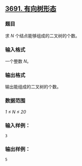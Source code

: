 ## [3691. 有向树形态](https://www.acwing.com/problem/content/3694/)

### 题目

求 *N* 个结点能够组成的二叉树的个数。

### 输入格式

一个整数 *N*。

### 输出格式

输出能组成的二叉树的个数。

### 数据范围

*1 ≤ N ≤ 20*

### 输入样例：

```
3
```

### 输出样例：

```
5
```
